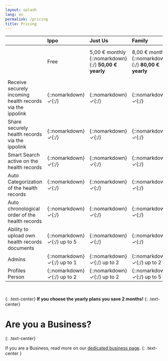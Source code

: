 ```yaml
---
layout: splash
lang: en
permalink: /pricing
title: Pricing
---
```


|  | Ippo | Just Us | Family | Family Plus |
| :---- | :---- | :---- | :---- | :---- |
|  | Free  | 5,00 € monthly {::nomarkdown}<br/>{:/} **50,00 € yearly** | 8,00 € monthly {::nomarkdown}<br/>{:/} **80,00 € yearly**  | 10,00 € monthly {::nomarkdown}<br/>{:/} **100,00 € yearly**  |
| Receive securely incoming health records via the ippolink | {::nomarkdown}<span class="checkmark">✓</span>{:/} | {::nomarkdown}<span class="checkmark">✓</span>{:/} | {::nomarkdown}<span class="checkmark">✓</span>{:/} | {::nomarkdown}<span class="checkmark">✓</span>{:/} |
| Share securely health records via the ippolink | {::nomarkdown}<span class="checkmark">✓</span>{:/} | {::nomarkdown}<span class="checkmark">✓</span>{:/} | {::nomarkdown}<span class="checkmark">✓</span>{:/} | {::nomarkdown}<span class="checkmark">✓</span>{:/} |
| Smart Search active on the health records | {::nomarkdown}<span class="checkmark">✓</span>{:/} | {::nomarkdown}<span class="checkmark">✓</span>{:/} | {::nomarkdown}<span class="checkmark">✓</span>{:/} | {::nomarkdown}<span class="checkmark">✓</span>{:/} |
| Auto Categorization of the health records | {::nomarkdown}<span class="checkmark">✓</span>{:/} | {::nomarkdown}<span class="checkmark">✓</span>{:/} | {::nomarkdown}<span class="checkmark">✓</span>{:/} | {::nomarkdown}<span class="checkmark">✓</span>{:/} |
| Auto chronological order of the health records | {::nomarkdown}<span class="checkmark">✓</span>{:/} | {::nomarkdown}<span class="checkmark">✓</span>{:/} | {::nomarkdown}<span class="checkmark">✓</span>{:/} | {::nomarkdown}<span class="checkmark">✓</span>{:/} |
| Ability to upload own health records documents | {::nomarkdown}<span class="checkmark">✓</span>{:/} up to 5 | {::nomarkdown}<span class="checkmark">✓</span>{:/} | {::nomarkdown}<span class="checkmark">✓</span>{:/} | {::nomarkdown}<span class="checkmark">✓</span>{:/} |
| Admins | {::nomarkdown}<span class="checkmark">✓</span>{:/} up to 1 | {::nomarkdown}<span class="checkmark">✓</span>{:/} up to 2 | {::nomarkdown}<span class="checkmark">✓</span>{:/} up to 2 | {::nomarkdown}<span class="checkmark">✓</span>{:/} up to 4 |
| Profiles Person | {::nomarkdown}<span class="checkmark">✓</span>{:/} up to 2 | {::nomarkdown}<span class="checkmark">✓</span>{:/} up to 2 | {::nomarkdown}<span class="checkmark">✓</span>{:/} up to 5 | {::nomarkdown}<span class="checkmark">✓</span>{:/} up to 10 |

<br/>

{: .text-center}
**If you choose the yearly plans you save 2 months!**
{: .text-center}

# Are you a Business?
{: .text-center}

If you are a Business, read more on our [dedicated business page](/business).
{: .text-center }


